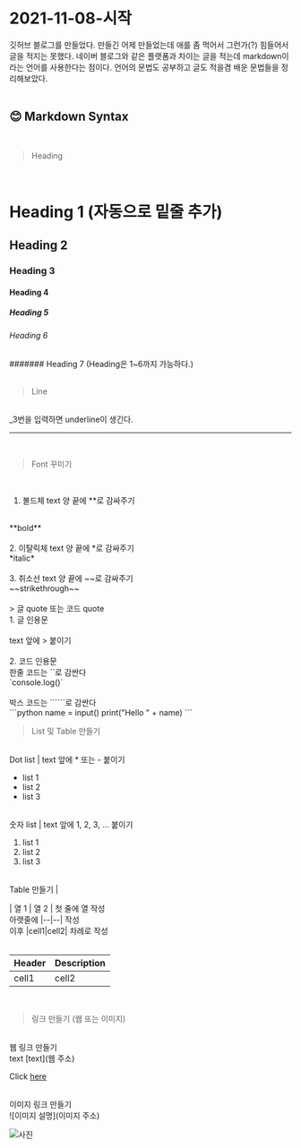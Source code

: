 # 2021-11-08-시작
깃허브 블로그를 만들었다. 만들긴 어제 만들었는데 애를 좀 먹어서 그런가(?) 힘들어서 글을 적지는 못했다. 네이버 블로그와 같은 플랫폼과 차이는 글을 적는데 markdown이라는 언어를 사용한다는 점이다. 언어의 문법도 공부하고 글도 적을겸 배운 문법들을 정리해보았다.</br></br>

## 😊 Markdown Syntax 
</br>

> Heading
</br>

# Heading 1 (자동으로 밑줄 추가)
## Heading 2
### Heading 3
#### Heading 4
##### Heading 5
###### Heading 6
####### Heading 7 (Heading은 1~6까지 가능하다.)
</br></br>

> Line

</br>
_3번을 입력하면 underline이 생긴다.

---
</br>

> Font 꾸미기 

</br>

1. 볼드체 text 양 끝에 **로 감싸주기 
</br>
**bold**
</br></br>
2. 이탈릭체 text 양 끝에 *로 감싸주기
</br>
*italic*
</br></br>
3. 취소선 text 양 끝에 ~~로 감싸주기
</br>
~~strikethrough~~
</br></br>
> 글 quote 또는 코드 quote

</br>
1. 글 인용문
</br>
</br>text 앞에 > 붙이기
</br></br>
2. 코드 인용문
</br>한줄 코드는 ``로 감싼다</br>
`console.log()`
</br></br>
박스 코드는 ``````로 감싼다</br>
```python
name = input()
print("Hello " + name)
```

</br>

> List 및 Table 만들기

</br>
Dot list | text 앞에 * 또는 - 붙이기
</br>

* list 1
* list 2
* list 3

</br>
숫자 list | text 앞에 1, 2, 3, ... 붙이기

1. list 1
2. list 2
3. list 3

</br>
Table 만들기 | 

| 열 1 | 열 2 | 첫 줄에 열 작성</br>
아랫줄에 |--|--| 작성</br>
이후 |cell1|cell2| 차례로 작성</br></br>


|Header|Description|
|--|--|
|cell1|cell2|
</br>

> 링크 만들기 (웹 또는 이미지)

</br>
웹 링크 만들기
</br>
text [text](웹 주소)
</br>

Click [here](https://smartwolder.github.io/)

</br>
이미지 링크 만들기
</br>
![이미지 설명](이미지 주소)
</br>

![사진](링크)
